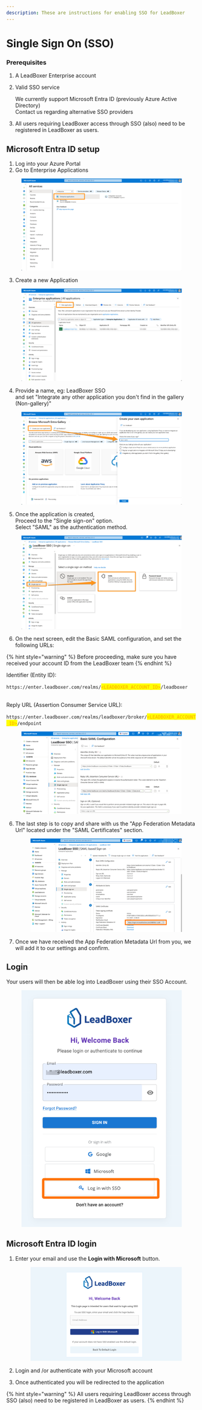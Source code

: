 ```yaml
---
description: These are instructions for enabling SSO for LeadBoxer
---
```


# Single Sign On (SSO)

### Prerequisites <a href="#h_cd7bfcb583" id="h_cd7bfcb583"></a>

1. A LeadBoxer Enterprise account
2.  Valid SSO service&#x20;

    We currently support Microsoft Entra ID (previously Azure Active Directory)\
    Contact us regarding alternative SSO providers
3. All users requiring LeadBoxer access through SSO (also) need to be registered in LeadBoxer as users.

## Microsoft Entra ID setup  <a href="#h_2fe40bd98a" id="h_2fe40bd98a"></a>

1. Log into your Azure Portal
2. Go to Enterprise Applications

<div align="left"><figure><img src="../../.gitbook/assets/All_services_-_Microsoft_Azure (1).png" alt=""><figcaption></figcaption></figure></div>

3. Create a new Application

<figure><img src="../../.gitbook/assets/Enterprise_applications_-_Microsoft_Azure.png" alt=""><figcaption></figcaption></figure>

4. Provide a name, eg: LeadBoxer SSO\
   and set "Integrate any other application you don't find in the gallery (Non-gallery)"

<figure><img src="../../.gitbook/assets/Create_your_own_application_-_Microsoft_Azure.png" alt=""><figcaption></figcaption></figure>

5. Once the application is created,\
   Proceed to the "Single sign-on" option.\
   Select "SAML" as the authentication method.

<figure><img src="../../.gitbook/assets/LeadBoxer_SSO_-_Microsoft_Azure.png" alt=""><figcaption></figcaption></figure>

6. On the next screen, edit the Basic SAML configuration, and set the following URLs:

{% hint style="warning" %}
Before proceeding, make sure you have received your account ID from the LeadBoxer team
{% endhint %}

Identifier (Entity ID):

`https://enter.leadboxer.com/realms/`<mark style="color:orange;">`<LEADBOXER_ACCOUNT_ID>`</mark>`/leadboxer`

\
Reply URL (Assertion Consumer Service URL):

`https://enter.leadboxer.com/realms/leadboxer/broker/`<mark style="color:orange;">`<LEADBOXER_ACCOUNT_ID>`</mark>`/endpoint`&#x20;

<figure><img src="../../.gitbook/assets/SCR-20250416-nqiw.png" alt=""><figcaption></figcaption></figure>

6.  The last step is to copy and share with us the "App Federation Metadata Url" located under the "SAML Certificates" section.

    <figure><img src="../../.gitbook/assets/SCR-20250416-nrev.png" alt=""><figcaption></figcaption></figure>
7. Once we have received the App Federation Metadata Url from you, we will add it to our settings and confirm.&#x20;

## Login

Your users will then be able log into LeadBoxer using their SSO Account.

<figure><img src="../../.gitbook/assets/SCR-20250416-nsbg.png" alt=""><figcaption></figcaption></figure>

## Microsoft Entra ID login <a href="#h_2fe40bd98a" id="h_2fe40bd98a"></a>

1.  Enter your email and use the **Login with Microsoft** button.

    <figure><img src="../../.gitbook/assets/LeadBoxer_App (2) (1).png" alt=""><figcaption></figcaption></figure>
2. Login and /or authenticate with your Microsoft account
3. Once authenticated you will be redirected to the application

{% hint style="warning" %}
All users requiring LeadBoxer access through SSO (also) need to be registered in LeadBoxer as users.
{% endhint %}

